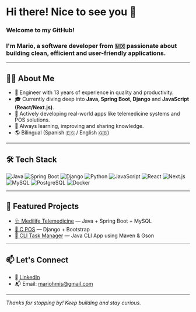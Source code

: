 # Hi there! Nice to see you 👋  
### Welcome to my GitHub!

### I'm Mario, a software developer from 🇲🇽 passionate about building clean, efficient and user-friendly applications.




---

## 🧑‍💻 About Me
- 💼 Engineer with 13 years of experience in quality and productivity.
- 🎓 Currently diving deep into **Java, Spring Boot, Django** and **JavaScript (React/Next.js)**.
- 🚀 Actively developing real-world apps like telemedicine systems and POS solutions.
- 🧠 Always learning, improving and sharing knowledge.
- 🌎 Bilingual (Spanish 🇪🇸 / English 🇬🇧)

---

## 🛠️ Tech Stack

![Java](https://img.shields.io/badge/Java-ED8B00?style=flat&logo=openjdk&logoColor=white)
![Spring Boot](https://img.shields.io/badge/Spring_Boot-6DB33F?style=flat&logo=spring-boot&logoColor=white)
![Django](https://img.shields.io/badge/Django-092E20?style=flat&logo=django&logoColor=white)
![Python](https://img.shields.io/badge/Python-3776AB?style=flat&logo=python&logoColor=white)
![JavaScript](https://img.shields.io/badge/JavaScript-F7DF1E?style=flat&logo=javascript&logoColor=black)
![React](https://img.shields.io/badge/React-20232A?style=flat&logo=react&logoColor=61DAFB)
![Next.js](https://img.shields.io/badge/Next.js-000000?style=flat&logo=next.js&logoColor=white)
![MySQL](https://img.shields.io/badge/MySQL-005C84?style=flat&logo=mysql&logoColor=white)
![PostgreSQL](https://img.shields.io/badge/PostgreSQL-336791?style=flat&logo=postgresql&logoColor=white)
![Docker](https://img.shields.io/badge/Docker-2496ED?style=flat&logo=docker&logoColor=white)

---



## 📌 Featured Projects

- [🩺 Medilife Telemedicine](https://github.com/MarioHMis/medlife) — Java + Spring Boot + MySQL  
- [🐔 C POS](https://github.com/MarioHMis/chicken-pos) — Django + Bootstrap  
- [📝 CLI Task Manager](https://github.com/MarioHMis/cli-task-manager) — Java CLI App using Maven & Gson  



---

## 📫 Let's Connect

- 💼 [LinkedIn](https://www.linkedin.com/in/mario-mis/)  
- 📬 Email: mariohmis@gmail.com

---

_Thanks for stopping by! Keep building and stay curious._
